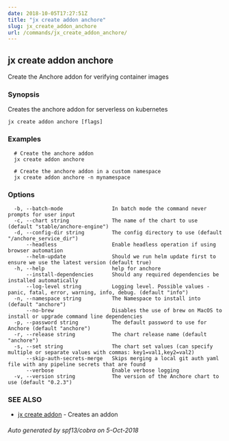 ```yaml
---
date: 2018-10-05T17:27:51Z
title: "jx create addon anchore"
slug: jx_create_addon_anchore
url: /commands/jx_create_addon_anchore/
---
```

## jx create addon anchore

Create the Anchore addon for verifying container images

### Synopsis

Creates the anchore addon for serverless on kubernetes

```
jx create addon anchore [flags]
```

### Examples

```
  # Create the anchore addon
  jx create addon anchore
  
  # Create the anchore addon in a custom namespace
  jx create addon anchore -n mynamespace
```

### Options

```
  -b, --batch-mode                In batch mode the command never prompts for user input
  -c, --chart string              The name of the chart to use (default "stable/anchore-engine")
  -d, --config-dir string         The config directory to use (default "/anchore_service_dir")
      --headless                  Enable headless operation if using browser automation
      --helm-update               Should we run helm update first to ensure we use the latest version (default true)
  -h, --help                      help for anchore
      --install-dependencies      Should any required dependencies be installed automatically
      --log-level string          Logging level. Possible values - panic, fatal, error, warning, info, debug. (default "info")
  -n, --namespace string          The Namespace to install into (default "anchore")
      --no-brew                   Disables the use of brew on MacOS to install or upgrade command line dependencies
  -p, --password string           The default password to use for Anchore (default "anchore")
  -r, --release string            The chart release name (default "anchore")
  -s, --set string                The chart set values (can specify multiple or separate values with commas: key1=val1,key2=val2)
      --skip-auth-secrets-merge   Skips merging a local git auth yaml file with any pipeline secrets that are found
      --verbose                   Enable verbose logging
  -v, --version string            The version of the Anchore chart to use (default "0.2.3")
```

### SEE ALSO

* [jx create addon](/commands/jx_create_addon/)	 - Creates an addon

###### Auto generated by spf13/cobra on 5-Oct-2018
